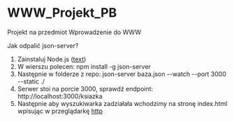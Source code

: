 # WWW_Projekt_PB
Projekt na przedmiot Wprowadzenie do WWW

Jak odpalić json-server?

1. Zainstaluj Node.js ([text](https://nodejs.org/en))
2. W wierszu polecen: npm install -g json-server
3. Następnie w folderze z repo: json-server baza.json --watch --port 3000 --static ./
4. Serwer stoi na porcie 3000, sprawdź endpoint: http://localhost:3000/ksiazka
5. Następnie aby wyszukiwarka zadziałała wchodzimy na stronę index.html wpisując w przeglądarkę [http](http://localhost:3000/index.html)